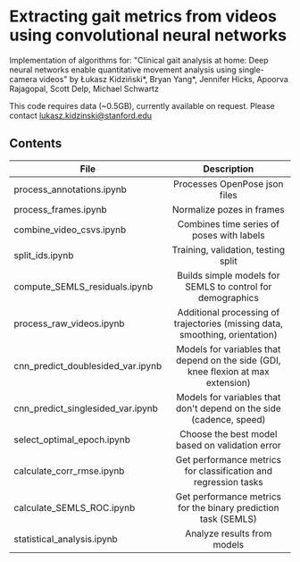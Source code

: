 # Extracting gait metrics from videos using convolutional neural networks

Implementation of algorithms for:
"Clinical gait analysis at home: Deep neural networks enable quantitative movement analysis using single-camera videos"
by Łukasz Kidziński*, Bryan Yang*, Jennifer Hicks, Apoorva Rajagopal, Scott Delp, Michael Schwartz

This code requires data (~0.5GB), currently available on request. Please contact lukasz.kidzinski@stanford.edu

## Contents

| File | Description |
| ------------- |:-------------:|
| process_annotations.ipynb | Processes OpenPose json files |
| process_frames.ipynb | Normalize pozes in frames |
| combine_video_csvs.ipynb | Combines time series of poses with labels |
| split_ids.ipynb | Training, validation, testing split |
| compute_SEMLS_residuals.ipynb | Builds simple models for SEMLS to control for demographics |
| process_raw_videos.ipynb | Additional processing of trajectories (missing data, smoothing, orientation) |
| cnn_predict_doublesided_var.ipynb | Models for variables that depend on the side (GDI, knee flexion at max extension) |
| cnn_predict_singlesided_var.ipynb | Models for variables that don't depend on the side (cadence, speed) |
| select_optimal_epoch.ipynb | Choose the best model based on validation error |
| calculate_corr_rmse.ipynb | Get performance metrics for classification and regression tasks |
| calculate_SEMLS_ROC.ipynb | Get performance metrics for the binary prediction task (SEMLS) |
| statistical_analysis.ipynb | Analyze results from models |
